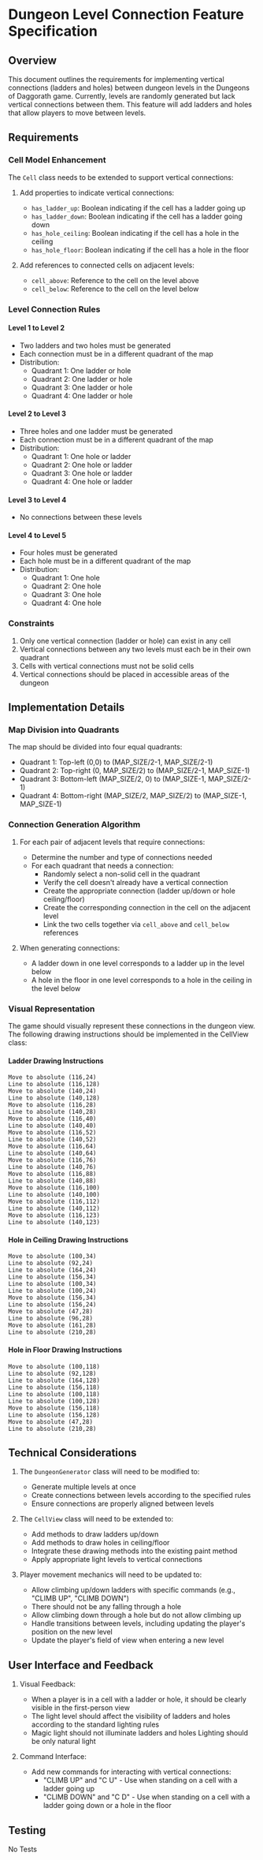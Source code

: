 # Dungeon Level Connection Feature Specification

## Overview

This document outlines the requirements for implementing vertical connections (ladders and holes) between dungeon levels in the Dungeons of Daggorath game. Currently, levels are randomly generated but lack vertical connections between them. This feature will add ladders and holes that allow players to move between levels.

## Requirements

### Cell Model Enhancement

The `Cell` class needs to be extended to support vertical connections:

1. Add properties to indicate vertical connections:
   - `has_ladder_up`: Boolean indicating if the cell has a ladder going up
   - `has_ladder_down`: Boolean indicating if the cell has a ladder going down
   - `has_hole_ceiling`: Boolean indicating if the cell has a hole in the ceiling
   - `has_hole_floor`: Boolean indicating if the cell has a hole in the floor

2. Add references to connected cells on adjacent levels:
   - `cell_above`: Reference to the cell on the level above
   - `cell_below`: Reference to the cell on the level below

### Level Connection Rules

#### Level 1 to Level 2
- Two ladders and two holes must be generated
- Each connection must be in a different quadrant of the map
- Distribution:
  - Quadrant 1: One ladder or hole
  - Quadrant 2: One ladder or hole
  - Quadrant 3: One ladder or hole
  - Quadrant 4: One ladder or hole

#### Level 2 to Level 3
- Three holes and one ladder must be generated
- Each connection must be in a different quadrant of the map
- Distribution:
  - Quadrant 1: One hole or ladder
  - Quadrant 2: One hole or ladder
  - Quadrant 3: One hole or ladder
  - Quadrant 4: One hole or ladder

#### Level 3 to Level 4
- No connections between these levels

#### Level 4 to Level 5
- Four holes must be generated
- Each hole must be in a different quadrant of the map
- Distribution:
  - Quadrant 1: One hole
  - Quadrant 2: One hole
  - Quadrant 3: One hole
  - Quadrant 4: One hole

### Constraints

1. Only one vertical connection (ladder or hole) can exist in any cell
2. Vertical connections between any two levels must each be in their own quadrant
3. Cells with vertical connections must not be solid cells
4. Vertical connections should be placed in accessible areas of the dungeon

## Implementation Details

### Map Division into Quadrants

The map should be divided into four equal quadrants:
- Quadrant 1: Top-left (0,0) to (MAP_SIZE/2-1, MAP_SIZE/2-1)
- Quadrant 2: Top-right (0, MAP_SIZE/2) to (MAP_SIZE/2-1, MAP_SIZE-1)
- Quadrant 3: Bottom-left (MAP_SIZE/2, 0) to (MAP_SIZE-1, MAP_SIZE/2-1)
- Quadrant 4: Bottom-right (MAP_SIZE/2, MAP_SIZE/2) to (MAP_SIZE-1, MAP_SIZE-1)

### Connection Generation Algorithm

1. For each pair of adjacent levels that require connections:
   - Determine the number and type of connections needed
   - For each quadrant that needs a connection:
     - Randomly select a non-solid cell in the quadrant
     - Verify the cell doesn't already have a vertical connection
     - Create the appropriate connection (ladder up/down or hole ceiling/floor)
     - Create the corresponding connection in the cell on the adjacent level
     - Link the two cells together via `cell_above` and `cell_below` references

2. When generating connections:
   - A ladder down in one level corresponds to a ladder up in the level below
   - A hole in the floor in one level corresponds to a hole in the ceiling in the level below

### Visual Representation

The game should visually represent these connections in the dungeon view. The following drawing instructions should be implemented in the CellView class:

#### Ladder Drawing Instructions
```
Move to absolute (116,24)
Line to absolute (116,128)
Move to absolute (140,24)
Line to absolute (140,128)
Move to absolute (116,28)
Line to absolute (140,28)
Move to absolute (116,40)
Line to absolute (140,40)
Move to absolute (116,52)
Line to absolute (140,52)
Move to absolute (116,64)
Line to absolute (140,64)
Move to absolute (116,76)
Line to absolute (140,76)
Move to absolute (116,88)
Line to absolute (140,88)
Move to absolute (116,100)
Line to absolute (140,100)
Move to absolute (116,112)
Line to absolute (140,112)
Move to absolute (116,123)
Line to absolute (140,123)
```

#### Hole in Ceiling Drawing Instructions
```
Move to absolute (100,34)
Line to absolute (92,24)
Line to absolute (164,24)
Line to absolute (156,34)
Line to absolute (100,34)
Line to absolute (100,24)
Move to absolute (156,34)
Line to absolute (156,24)
Move to absolute (47,28)
Line to absolute (96,28)
Move to absolute (161,28)
Line to absolute (210,28)
```

#### Hole in Floor Drawing Instructions
```
Move to absolute (100,118)
Line to absolute (92,128)
Line to absolute (164,128)
Line to absolute (156,118)
Line to absolute (100,118)
Line to absolute (100,128)
Move to absolute (156,118)
Line to absolute (156,128)
Move to absolute (47,28)
Line to absolute (210,28)
```

## Technical Considerations

1. The `DungeonGenerator` class will need to be modified to:
   - Generate multiple levels at once
   - Create connections between levels according to the specified rules
   - Ensure connections are properly aligned between levels

2. The `CellView` class will need to be extended to:
   - Add methods to draw ladders up/down
   - Add methods to draw holes in ceiling/floor
   - Integrate these drawing methods into the existing paint method
   - Apply appropriate light levels to vertical connections

3. Player movement mechanics will need to be updated to:
   - Allow climbing up/down ladders with specific commands (e.g., "CLIMB UP", "CLIMB DOWN")
   - There should not be any falling through a hole
   - Allow climbing down through a hole but do not allow climbing up
   - Handle transitions between levels, including updating the player's position on the new level
   - Update the player's field of view when entering a new level

## User Interface and Feedback

1. Visual Feedback:
   - When a player is in a cell with a ladder or hole, it should be clearly visible in the first-person view
   - The light level should affect the visibility of ladders and holes according to the standard lighting rules
   - Magic light should not illuminate ladders and holes Lighting should be only natural light

2. Command Interface:
   - Add new commands for interacting with vertical connections:
     - "CLIMB UP" and "C U" - Use when standing on a cell with a ladder going up
     - "CLIMB DOWN" and "C D" - Use when standing on a cell with a ladder going down or a hole in the floor

## Testing

No Tests

